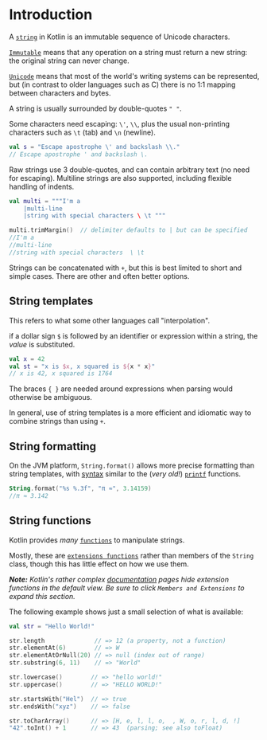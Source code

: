 # Introduction

A [`string`][string] in Kotlin is an immutable sequence of Unicode characters.

[`Immutable`][immutable] means that any operation on a string must return a new string: the original string can never change.

[`Unicode`][unicode] means that most of the world's writing systems can be represented, but (in contrast to older languages such as C) there is no 1:1 mapping between characters and bytes.

A string is usually surrounded by double-quotes `" "`.

Some characters need escaping: `\'`, `\\`, plus the usual non-printing characters such as `\t` (tab) and `\n` (newline).

```kotlin
val s = "Escape apostrophe \' and backslash \\."
// Escape apostrophe ' and backslash \.
```

Raw strings use 3 double-quotes, and can contain arbitrary text (no need for escaping).
Multiline strings are also supported, including flexible handling of indents.

```kotlin
val multi = """I'm a
    |multi-line
    |string with special characters \ \t """

multi.trimMargin()  // delimiter defaults to | but can be specified
//I'm a
//multi-line
//string with special characters  \ \t 
```

Strings can be concatenated with `+`, but this is best limited to short and simple cases.
There are other and often better options.

## String templates

This refers to what some other languages call "interpolation".

if a dollar sign `$` is followed by an identifier or expression within a string, the _value_ is substituted.

```kotlin
val x = 42
val st = "x is $x, x squared is ${x * x}"
// x is 42, x squared is 1764
```

The braces `{ }` are needed around expressions when parsing would otherwise be ambiguous.

In general, use of string templates is a more efficient and idiomatic way to combine strings than using `+`.

## String formatting

On the JVM platform, `String.format()` allows more precise formatting than string templates, with [syntax][formats] similar to the (_very old!_) [`printf`][printf] functions.

```kotlin
String.format("%s %.3f", "π ≈", 3.14159)
//π ≈ 3.142
```

## String functions

Kotlin provides _many_ [`functions`][string-functions] to manipulate strings.

Mostly, these are [`extensions functions`][extensions] rather than members of the `String` class, though this has little effect on how we use them.

***Note:*** _Kotlin's rather complex [documentation][string-functions] pages hide extension functions in the default view.
Be sure to click `Members and Extensions` to expand this section._

The following example shows just a small selection of what is available:

```kotlin
val str = "Hello World!"

str.length              // => 12 (a property, not a function)
str.elementAt(6)        // => W
str.elementAtOrNull(20) // => null (index out of range)
str.substring(6, 11)    // => "World"

str.lowercase()        // => "hello world!"
str.uppercase()        // => "HELLO WORLD!"

str.startsWith("Hel")  // => true
str.endsWith("xyz")    // => false

str.toCharArray()      // => [H, e, l, l, o,  , W, o, r, l, d, !]
"42".toInt() + 1       // => 43  (parsing; see also toFloat)
```


[string]: https://kotlinlang.org/docs/strings.html
[immutable]: https://en.wikipedia.org/wiki/Immutable_object
[unicode]: https://en.wikipedia.org/wiki/Unicode
[formats]: https://docs.oracle.com/javase/8/docs/api/java/util/Formatter.html#summary
[printf]: https://en.wikipedia.org/wiki/Printf
[stringbuilder]: https://kotlinlang.org/api/core/kotlin-stdlib/kotlin.text/-string-builder/
[extensions]: https://kotlinlang.org/docs/extensions.html#extensions.md
[string-functions]: https://kotlinlang.org/api/core/kotlin-stdlib/kotlin/-string/

